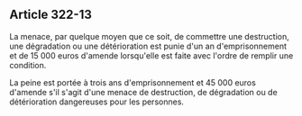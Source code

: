 Article 322-13
----
La menace, par quelque moyen que ce soit, de commettre une destruction, une
dégradation ou une détérioration est punie d'un an d'emprisonnement et de 15 000
euros d'amende lorsqu'elle est faite avec l'ordre de remplir une condition.

La peine est portée à trois ans d'emprisonnement et 45 000 euros d'amende s'il
s'agit d'une menace de destruction, de dégradation ou de détérioration
dangereuses pour les personnes.
